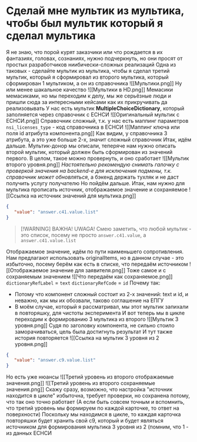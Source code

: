 # Сделай мне мультик из мультика, чтобы был мультик который я сделал мультика
Я не знаю, что порой курят заказчики или что рождается в их фантазиях, головах, сознаниях, нужно подчеркнуть, но они просят от простых разработчиков ниибически-сложных реализаций
Одна из таковых - сделайте мультик из мультика, чтобы я сделал третий мультик, который я сформировал из второго мультика, который сформирован 1 мультиком, а он из справочника
![[Мультики.png]]
Ну или менее шакальное качество 
![[Мультики в HD.png]]
Мемасики мемасиками, но мы переходим к делу, мы же серьёзные люди и пришли сюда за интересными кейсами как их прикручивать да реализовывать
У нас есть мультик **MultipleChoiceDictionary**, который заполняется через справочник с ЕСНСИ
![[Оригинальный мультик с ЕСНСИ.png]]
Справочник сложный, т.к. у нас есть маппинг параметров
`nsi_licenses_type` - код справочника в ЕСНСИ
![[Маппинг ключа или поля id атрибута компонента.png]]
Как видим, у справочника 3 атрибута, а это уже больше 2-х, значит сложный справочник
Итак, идём дальше. Мультик-донор мы описали, теперяче нам нужно описать второй мультик, который должен быть сформирован из значений первого. В целом, такое можно провернуть, и оно сработает
![[Мультик второго уровня.png]]
*Настоятельно рекомендую снимать галочку с проверкой значения на backend-е для исключения подмены, т.к. справочник может обновляться*, а бэкенд держать тухляк и не даст получить услугу получателю
Но пойдём дальше. Итак, нам нужно для мультика прописать источник, отображаемое значение и сохраняемое
![[Ссылка на источник значений для мультика.png]]
```json
{
   "value": "answer.c41.value.list"
}
```

>[!WARNING] ВАЖНА! UWAGA!
>Смею заметить, что любой мультик - это список, посему не просто `answer.c41.value`, а `answer.c41.value.list`

Отображаемое значение, идём по пути наименьшего сопротивления. Нам предлагают использовать originalItems, но в данном случае - это избыточно, посему берём как есть в списке, что передаём источником
![[Отображаемое значение для заявителя.png]]
Тоже самое и с сохраняемым значением
![[Что передаём как сохраняемое.png]]
`dictionaryRefLabel` = `text`
`dictionaryRefCode` = `id`
Почему так:
* Потому что компонент сложный состоит из 2-х значений: text и id, и неважно, как мы их обозвали, таково соглашение на ЕПГУ
* В моём случае, который я рассматривал, мы этот мультик запихали в повторяшку, для чистоты эксперимента
И вот теперь мы в цикле переходим к формированию 3 мультика из второго
![[Мультик 3 уровня.png]]
Судя по заголовку компонента, не сильно стоило заморачиваться, цель была достигнуть результат
И тут также история повторяется
![[Ссылка на мультик 3 уровня из 2 уровня.png]]
```json
{
   "value": "answer.c9.value.list"
}
```
Но есть уже нюансы
![[Третий уровень из второго отображаемые значения.png]]
![[Третий уровень из второго сохраняемые значения.png]]
Скажу сразу, возможно, что настройка "источник находится в цикле" избыточна, требует проверки, но сохранена потому, что так оно точно работает (А если быть совсем точным и вспомнить, что третий уровень мы формируем по каждой карточке, то ответ на поверхности)
Поскольку мы находимся в цикле, то каждая карточка повторяшки будет хранить свой c9, который и будет являться источником для формирования мультика 3 уровня из 2 (помним, что 1 - из данных ЕСНСИ